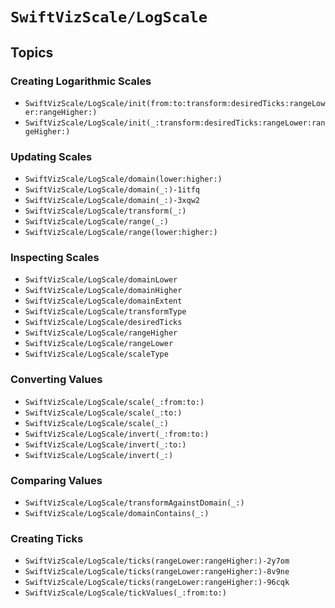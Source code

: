 # ``SwiftVizScale/LogScale``

## Topics

### Creating Logarithmic Scales

- ``SwiftVizScale/LogScale/init(from:to:transform:desiredTicks:rangeLower:rangeHigher:)``
- ``SwiftVizScale/LogScale/init(_:transform:desiredTicks:rangeLower:rangeHigher:)``

### Updating Scales

- ``SwiftVizScale/LogScale/domain(lower:higher:)``
- ``SwiftVizScale/LogScale/domain(_:)-1itfq``
- ``SwiftVizScale/LogScale/domain(_:)-3xqw2``
- ``SwiftVizScale/LogScale/transform(_:)``
- ``SwiftVizScale/LogScale/range(_:)``
- ``SwiftVizScale/LogScale/range(lower:higher:)``

### Inspecting Scales

- ``SwiftVizScale/LogScale/domainLower``
- ``SwiftVizScale/LogScale/domainHigher``
- ``SwiftVizScale/LogScale/domainExtent``
- ``SwiftVizScale/LogScale/transformType``
- ``SwiftVizScale/LogScale/desiredTicks``
- ``SwiftVizScale/LogScale/rangeHigher``
- ``SwiftVizScale/LogScale/rangeLower``
- ``SwiftVizScale/LogScale/scaleType``

### Converting Values 

- ``SwiftVizScale/LogScale/scale(_:from:to:)``
- ``SwiftVizScale/LogScale/scale(_:to:)``
- ``SwiftVizScale/LogScale/scale(_:)``
- ``SwiftVizScale/LogScale/invert(_:from:to:)``
- ``SwiftVizScale/LogScale/invert(_:to:)``
- ``SwiftVizScale/LogScale/invert(_:)``

### Comparing Values

- ``SwiftVizScale/LogScale/transformAgainstDomain(_:)``
- ``SwiftVizScale/LogScale/domainContains(_:)``

### Creating Ticks

- ``SwiftVizScale/LogScale/ticks(rangeLower:rangeHigher:)-2y7om``
- ``SwiftVizScale/LogScale/ticks(rangeLower:rangeHigher:)-8v9ne``
- ``SwiftVizScale/LogScale/ticks(rangeLower:rangeHigher:)-96cqk``
- ``SwiftVizScale/LogScale/tickValues(_:from:to:)``
